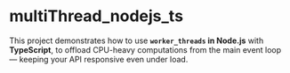 # multiThread_nodejs_ts
This project demonstrates how to use **`worker_threads` in Node.js** with **TypeScript**, to offload CPU-heavy computations from the main event loop — keeping your API responsive even under load.
